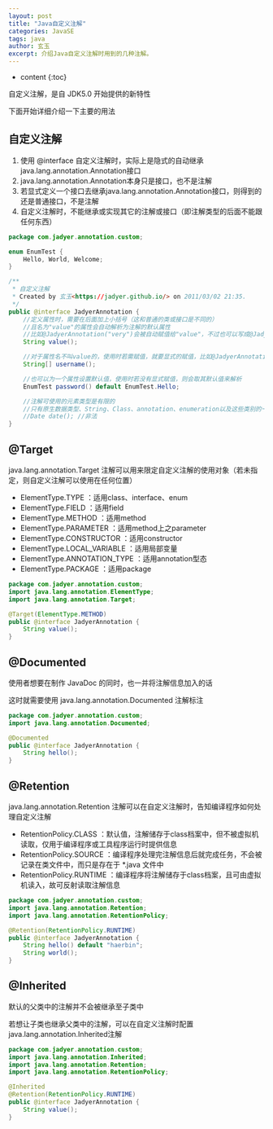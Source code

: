 ```yaml
---
layout: post
title: "Java自定义注解"
categories: JavaSE
tags: java
author: 玄玉
excerpt: 介绍Java自定义注解时用到的几种注解。
---
```


* content
{:toc}


自定义注解，是自 JDK5.0 开始提供的新特性

下面开始详细介绍一下主要的用法

## 自定义注解

1. 使用 @interface 自定义注解时，实际上是隐式的自动继承java.lang.annotation.Annotation接口
2. java.lang.annotation.Annotation本身只是接口，也不是注解
3. 若显式定义一个接口去继承java.lang.annotation.Annotation接口，则得到的还是普通接口，不是注解
4. 自定义注解时，不能继承或实现其它的注解或接口（即注解类型的后面不能跟任何东西）

```java
package com.jadyer.annotation.custom;

enum EnumTest {
    Hello, World, Welcome;
}

/**
 * 自定义注解
 * Created by 玄玉<https://jadyer.github.io/> on 2011/03/02 21:35.
 */
public @interface JadyerAnnotation {
    //定义属性时，需要在后面加上小括号（这和普通的类或接口是不同的）
    //且名为"value"的属性会自动解析为注解的默认属性
    //比如@JadyerAnnotation("very")会被自动赋值给"value"，不过也可以写成@JadyerAnnotation(value="very")
    String value();

    //对于属性名不叫value的，使用时若需赋值，就要显式的赋值，比如@JadyerAnnotation(username="LoveYou")
    String[] username();

    //也可以为一个属性设置默认值，使用时若没有显式赋值，则会取其默认值来解析
    EnumTest password() default EnumTest.Hello;

    //注解可使用的元素类型是有限的
    //只有原生数据类型、String、Class、annotation、enumeration以及这些类别的一维数组才可以
    //Date date(); //非法
}
```

## @Target

java.lang.annotation.Target 注解可以用来限定自定义注解的使用对象（若未指定，则自定义注解可以使用在任何位置）

 * ElementType.TYPE            ：适用class、interface、enum
 * ElementType.FIELD           ：适用field
 * ElementType.METHOD          ：适用method
 * ElementType.PARAMETER       ：适用method上之parameter
 * ElementType.CONSTRUCTOR     ：适用constructor
 * ElementType.LOCAL_VARIABLE  ：适用局部变量
 * ElementType.ANNOTATION_TYPE ：适用annotation型态
 * ElementType.PACKAGE         ：适用package

```java
package com.jadyer.annotation.custom;
import java.lang.annotation.ElementType;
import java.lang.annotation.Target;

@Target(ElementType.METHOD)
public @interface JadyerAnnotation {
    String value();
}
```

## @Documented

使用者想要在制作 JavaDoc 的同时，也一并将注解信息加入的话

这时就需要使用 java.lang.annotation.Documented 注解标注

```java
package com.jadyer.annotation.custom;
import java.lang.annotation.Documented;

@Documented
public @interface JadyerAnnotation {
    String hello();
}
```

## @Retention

java.lang.annotation.Retention 注解可以在自定义注解时，告知编译程序如何处理自定义注解

* RetentionPolicy.CLASS   ：默认值，注解储存于class档案中，但不被虚拟机读取，仅用于编译程序或工具程序运行时提供信息
* RetentionPolicy.SOURCE  ：编译程序处理完注解信息后就完成任务，不会被记录在类文件中，而只是存在于 *.java 文件中
* RetentionPolicy.RUNTIME ：编译程序将注解储存于class档案，且可由虚拟机读入，故可反射读取注解信息

```java
package com.jadyer.annotation.custom;
import java.lang.annotation.Retention;
import java.lang.annotation.RetentionPolicy;

@Retention(RetentionPolicy.RUNTIME)
public @interface JadyerAnnotation {
    String hello() default "haerbin";
    String world();
}
```

## @Inherited

默认的父类中的注解并不会被继承至子类中

若想让子类也继承父类中的注解，可以在自定义注解时配置java.lang.annotation.Inherited注解

```java
package com.jadyer.annotation.custom;
import java.lang.annotation.Inherited;
import java.lang.annotation.Retention;
import java.lang.annotation.RetentionPolicy;

@Inherited
@Retention(RetentionPolicy.RUNTIME)
public @interface JadyerAnnotation {
    String value();
}
```
